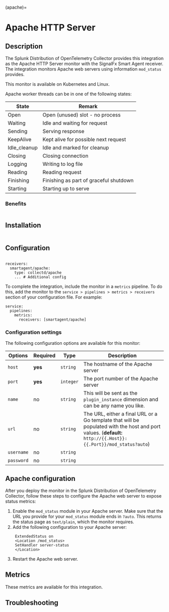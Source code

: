 (apache)=

# Apache HTTP Server

<meta name="description" content="Documentation for the apache monitor">

## Description

The Splunk Distribution of OpenTelemetry Collector provides this integration as the Apache HTTP Server monitor with the SignalFx Smart Agent receiver. The integration monitors Apache web servers using information `mod_status` provides.

This monitor is available on Kubernetes and Linux.

Apache worker threads can be in one of the following states:

| State        | Remark                                  |
|--------------|-----------------------------------------|
| Open         | Open (unused) slot - no process         |
| Waiting      | Idle and waiting for request            |
| Sending      | Serving response                        |
| KeepAlive    | Kept alive for possible next request    |
| Idle_cleanup | Idle and marked for cleanup             |
| Closing      | Closing connection                      |
| Logging      | Writing to log file                     |
| Reading      | Reading request                         |
| Finishing    | Finishing as part of graceful shutdown  |
| Starting     | Starting up to serve                    |

### Benefits

```{include} /_includes/benefits.md
```

## Installation

```{include} /_includes/collector-installation.md
```

## Configuration


```{include} /_includes/configuration.md
```

```
receivers:
  smartagent/apache:
    type: collectd/apache
    ... # Additional config
```

To complete the integration, include the monitor in a `metrics` pipeline. To do this, add the monitor to the `service > pipelines > metrics > receivers` section of your configuration file. For example:

```
service:
  pipelines:
    metrics:
      receivers: [smartagent/apache]
```  

### Configuration settings

The following configuration options are available for this monitor:

| Options | Required | Type | Description |
| --- | --- | --- | --- |
| `host` | **yes** | `string` | The hostname of the Apache server |
| `port` | **yes** | `integer` | The port number of the Apache server |
| `name` | no | `string` | This will be sent as the `plugin_instance` dimension and can be any name you like. |
| `url` | no | `string` | The URL, either a final URL or a Go template that will be populated with the host and port values. (**default:** `http://{{.Host}}:{{.Port}}/mod_status?auto`) |
| `username` | no | `string` |  |
| `password` | no | `string` |  |

## Apache configuration

After you deploy the monitor in the Splunk Distribution of OpenTelemetry Collector, follow these steps to configure the Apache web server to expose status metrics:

1. Enable the `mod_status` module in your Apache server. Make sure that the URL you provide for your `mod_status` module ends in `?auto`. This returns the status page as `text/plain`, which the monitor requires.
2. Add the following configuration to your Apache server:
   ```
    ExtendedStatus on
    <Location /mod_status>
    SetHandler server-status
    </Location>
    ```
3. Restart the Apache web server.

## Metrics

These metrics are available for this integration.

<div class="metrics-yaml" url="https://raw.githubusercontent.com/signalfx/signalfx-agent/main/pkg/monitors/collectd/apache/metadata.yaml"></div>  

## Troubleshooting
```{include} /_includes/troubleshooting.md
```
  